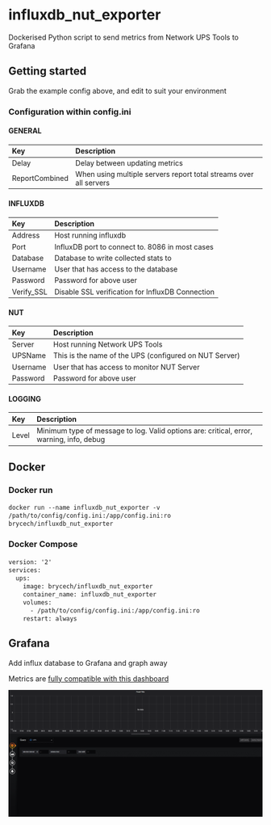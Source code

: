 # influxdb_nut_exporter
Dockerised Python script to send metrics from Network UPS Tools to Grafana

## Getting started

Grab the example config above, and edit to suit your environment

### Configuration within config.ini

#### GENERAL
|Key            |Description                                                                                                         |
|:--------------|:-------------------------------------------------------------------------------------------------------------------|
|Delay          |Delay between updating metrics                                                                                      |
|ReportCombined |When using multiple servers report total streams over all servers                                                   |
#### INFLUXDB
|Key            |Description                                                                                                         |
|:--------------|:-------------------------------------------------------------------------------------------------------------------|
|Address        |Host running influxdb                                                                                               |
|Port           |InfluxDB port to connect to.  8086 in most cases                                                                    |
|Database       |Database to write collected stats to                                                                                |
|Username       |User that has access to the database                                                                                |
|Password       |Password for above user                                                                                             |
|Verify_SSL     |Disable SSL verification for InfluxDB Connection                                                                    |
#### NUT
|Key            |Description                                                                                                         |
|:--------------|:-------------------------------------------------------------------------------------------------------------------|
|Server         |Host running Network UPS Tools                                                                                      |
|UPSName        |This is the name of the UPS (configured on NUT Server)                                                              |
|Username       |User that has access to monitor NUT Server                                                                          |
|Password       |Password for above user                                                                                             |
#### LOGGING
|Key            |Description                                                                                                         |
|:--------------|:-------------------------------------------------------------------------------------------------------------------|
|Level          |Minimum type of message to log.  Valid options are: critical, error, warning, info, debug                           |

## Docker

### Docker run

```
docker run --name influxdb_nut_exporter -v /path/to/config/config.ini:/app/config.ini:ro brycech/influxdb_nut_exporter

```
### Docker Compose

```
version: '2'
services:
  ups:
    image: brycech/influxdb_nut_exporter
    container_name: influxdb_nut_exporter
    volumes:
      - /path/to/config/config.ini:/app/config.ini:ro
    restart: always
```
## Grafana

Add influx database to Grafana and graph away

Metrics are [fully compatible with this dashboard](https://grafana.com/grafana/dashboards/10914)

![](grafana.gif)
